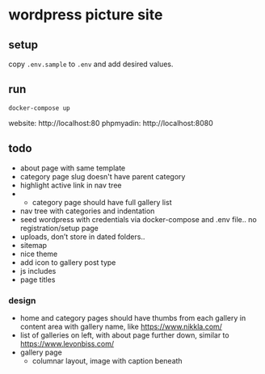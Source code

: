 # wordpress picture site

## setup

copy `.env.sample` to `.env` and add desired values.

## run

`docker-compose up`

website: http://localhost:80
phpmyadin: http://localhost:8080

## todo

- about page with same template
- category page slug doesn't have parent category
- highlight active link in nav tree
- - category page should have full gallery list
- nav tree with categories and indentation
- seed wordpress with credentials via docker-compose and .env file.. no registration/setup page
- uploads, don’t store in dated folders..
- sitemap
- nice theme
- add icon to gallery post type
- js includes
- page titles

### design

- home and category pages should have thumbs from each gallery in content area with gallery name, like https://www.nikkla.com/
- list of galleries on left, with about page further down, similar to https://www.levonbiss.com/
- gallery page
    - columnar layout, image with caption beneath